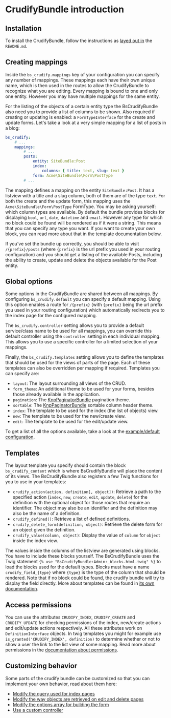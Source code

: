 # CrudifyBundle introduction

## Installation
To install the CrudifyBundle, follow the instructions as [layed out in][doc_readme] the `README.md`.

## Creating mappings
Inside the `bs_crudify.mappings` key of your configuration you can specify any number of mappings. These mappings
each have their own unique name, which is then used in the routes to allow the CrudifyBundle to recognize what you
are editing. Every mapping is bound to one and only one entity. However you may have multiple mappings for the
same entity.

For the listing of the objects of a certain entity type the BsCrudifyBundle also need you to provide a list of
columns to be shown. Also required if creating or updating is enabled: a `FormTypeInterface` for the create and
update forms. Let's take a look at a very simple mapping for a list of posts in a blog:

```yaml
bs_crudify:
    # ...
    mappings:
        # ...
        posts:
            entity: SiteBundle:Post
            index:
                columns: { title: text, slug: text }
            form: Acme\SiteBundle\Form\PostType
        # ...
```

The mapping defines a mapping on the entity `SiteBundle:Post`. It has a listview with a title and a slug column, both
of them are of the type `text`. For both the create and the update form, this mapping uses the
`Acme\SiteBundle\Form\PostType` FormType. You may be asking yourself: which column types are available. By default the
bundle provides blocks for displaying `bool`, `url`, `date`, `datetime` and `email`. However any type for which no block
could be found will be rendered as if it were a string. This means that you can specify any type you want. If you want to
create your own block, you can read more about that in the template documentation below.

If you've set the bundle up correctly, you should be able to visit `/{prefix}/posts` (where `{prefix}` is the url prefix
you used in your routing configuration) and you should get a listing of the available Posts, including the ability to
create, update and delete the objects available for the Post entity.

## Global options
Some options in the CrudifyBundle are shared between all mappings. By configuring `bs_crudify.default` you can specify a
default mapping. Using this option enables a route for `/{prefix}` (with `{prefix}` being the url prefix you used in your
routing configuration) which automatically redirects you to the index page for the configured mapping.

The `bs_crudify.controller` setting allows you to provide a default service/class name to be used for all mappings, you can
override this default controller using the `controller` setting in each individual mapping. This allows you to use a specific
controller for a limited selection of your mappings.

Finally, the `bs_crudify.templates` setting allows you to define the templates that should be used for the views of
parts of the page. Each of these templates can also be overridden per mapping if required. Templates you can specify are:

* `layout`: The layout surrounding all views of the CRUD.
* `form_theme`: An additional theme to be used for your forms, besides those already available in the application.
* `pagination`: The [KnpPaginatorBundle][knp_paginatior_bundle] pagination theme.
* `sortable`: The [KnpPaginatorBundle][knp_paginatior_bundle] sortable column header theme.
* `index`: The template to be used for the index (the list of objects) view.
* `new`: The template to be used for the new/create view.
* `edit`: The template to be used for the edit/update view.

To get a list of all the options available, take a look at the [example/default configuration][doc_config].

## Templates
The layout template you specify should contain the block `bs_crudify_content` which is where BsCrudifyBundle will place
the content of its views. The BsCrudifyBundle also registers a few Twig functions for you to use in your templates:

* `crudify_action(action, definition[, object])`: Retrieve a path to the specified action (`index`, `new`, `create`,
  `edit`, `update`, `delete`) for the definition with the optional object for those routes that require an identifier.
  The object may also be an identifier and the definition may also be the name of a definition.
* `crudify_defined()`: Retrieve a list of defined definitions.
* `crudify_delete_form(definition, object)`: Retrieve the delete form for an object given the definition.
* `crudify_value(column, object)`: Display the value of `column` for `object` inside the index view.

The values inside the columns of the listview are generated using blocks. You have to include these blocks yourself.
The BsCrudifyBundle uses the Twig statement `{% use "BsCrudifyBundle:Admin:_blocks.html.twig" %}` to load the blocks
used for the default types. Blocks must have a name `crudify_field_{type}` where `{type}` is the type of the column
that should be rendered. Note that if no block could be found, the crudify bundle will try to display the field
directly. More about templates can be found in [its own documentation][doc_templates].

## Access permissions
You can use the attributes `CRUDIFY_INDEX`, `CRUDIFY_CREATE` and `CRUDIFY_UPDATE` for checking permissions of
the index, new/create actions and edit/update actions respectively. All these attributes work on `DefinitionInterface`
objects. In twig templates you might for example use `is_granted('CRUDIFY_INDEX', definition)` to determine whether or
not to show a user the link to the list view of some mapping. Read more about permissions in the
[documentation about permissions][doc_permissions].

## Customizing behavior
Some parts of the crudify bundle can be customized so that you can implement your own behavior, read about them here:

* [Modify the query used for index pages][doc_modify_index_query]
* [Modify the way objects are retrieved on edit and delete pages][doc_custom_object_retriever]
* [Modify the options array for building the form][doc_custom_form_options]
* [Use a custom controller][doc_custom_controller]

[doc_readme]: ../../../../../README.md
[doc_permissions]: permissions.md
[doc_templates]: templates.md
[doc_modify_index_query]: modify_index_query.md
[doc_custom_object_retriever]: custom_object_retriever.md
[doc_custom_form_options]: custom_form_options.md
[doc_custom_controller]: custom_controller.md
[doc_config]: config.md
[knp_paginatior_bundle]: https://github.com/KnpLabs/KnpPaginatorBundle
